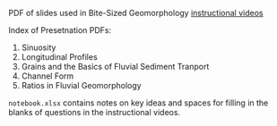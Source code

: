 PDF of slides used in Bite-Sized Geomorphology [instructional videos](https://youtube.com/playlist?list=PLwGh8-JsjthvCaWgtZA0Hp1cx3qgTGnHC)

Index of Presetnation PDFs:

  1. Sinuosity
  1. Longitudinal Profiles
  1. Grains and the Basics of Fluvial Sediment Tranport
  1. Channel Form
  1. Ratios in Fluvial Geomorphology
  
`notebook.xlsx` contains notes on key ideas and spaces for filling in the blanks of questions in the instructional videos.